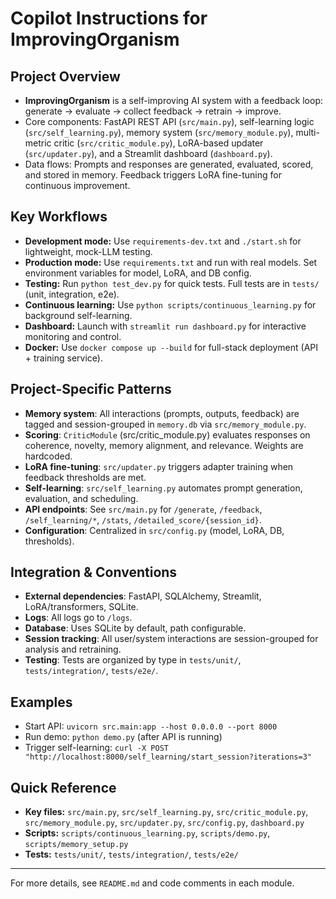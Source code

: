 # Copilot Instructions for ImprovingOrganism

## Project Overview
- **ImprovingOrganism** is a self-improving AI system with a feedback loop: generate → evaluate → collect feedback → retrain → improve.
- Core components: FastAPI REST API (`src/main.py`), self-learning logic (`src/self_learning.py`), memory system (`src/memory_module.py`), multi-metric critic (`src/critic_module.py`), LoRA-based updater (`src/updater.py`), and a Streamlit dashboard (`dashboard.py`).
- Data flows: Prompts and responses are generated, evaluated, scored, and stored in memory. Feedback triggers LoRA fine-tuning for continuous improvement.

## Key Workflows
- **Development mode:** Use `requirements-dev.txt` and `./start.sh` for lightweight, mock-LLM testing.
- **Production mode:** Use `requirements.txt` and run with real models. Set environment variables for model, LoRA, and DB config.
- **Testing:** Run `python test_dev.py` for quick tests. Full tests are in `tests/` (unit, integration, e2e).
- **Continuous learning:** Use `python scripts/continuous_learning.py` for background self-learning.
- **Dashboard:** Launch with `streamlit run dashboard.py` for interactive monitoring and control.
- **Docker:** Use `docker compose up --build` for full-stack deployment (API + training service).

## Project-Specific Patterns
- **Memory system**: All interactions (prompts, outputs, feedback) are tagged and session-grouped in `memory.db` via `src/memory_module.py`.
- **Scoring**: `CriticModule` (src/critic_module.py) evaluates responses on coherence, novelty, memory alignment, and relevance. Weights are hardcoded.
- **LoRA fine-tuning**: `src/updater.py` triggers adapter training when feedback thresholds are met.
- **Self-learning**: `src/self_learning.py` automates prompt generation, evaluation, and scheduling.
- **API endpoints**: See `src/main.py` for `/generate`, `/feedback`, `/self_learning/*`, `/stats`, `/detailed_score/{session_id}`.
- **Configuration**: Centralized in `src/config.py` (model, LoRA, DB, thresholds).

## Integration & Conventions
- **External dependencies**: FastAPI, SQLAlchemy, Streamlit, LoRA/transformers, SQLite.
- **Logs**: All logs go to `/logs`.
- **Database**: Uses SQLite by default, path configurable.
- **Session tracking**: All user/system interactions are session-grouped for analysis and retraining.
- **Testing**: Tests are organized by type in `tests/unit/`, `tests/integration/`, `tests/e2e/`.

## Examples
- Start API: `uvicorn src.main:app --host 0.0.0.0 --port 8000`
- Run demo: `python demo.py` (after API is running)
- Trigger self-learning: `curl -X POST "http://localhost:8000/self_learning/start_session?iterations=3"`

## Quick Reference
- **Key files:** `src/main.py`, `src/self_learning.py`, `src/critic_module.py`, `src/memory_module.py`, `src/updater.py`, `src/config.py`, `dashboard.py`
- **Scripts:** `scripts/continuous_learning.py`, `scripts/demo.py`, `scripts/memory_setup.py`
- **Tests:** `tests/unit/`, `tests/integration/`, `tests/e2e/`

---
For more details, see `README.md` and code comments in each module.

